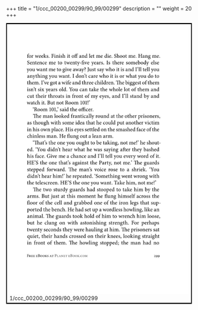 +++
title = "1/ccc_00200_00299/90_99/00299"
description = ""
weight = 20
+++

<table style="border:2px solid black;max-width:800px;max-height:800px;" 
><tr><td>
<img class="center-fit-jpg"
src="/jpg_/out_jpg_1984__299.jpg">
1/ccc_00200_00299/90_99/00299
</img></td></tr></table>
